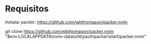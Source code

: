 # Requisitos
Instalar packer: https://github.com/wbthomason/packer.nvim

  git clone https://github.com/wbthomason/packer.nvim "$env:LOCALAPPDATA\nvim-data\site\pack\packer\start\packer.nvim"
